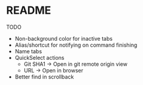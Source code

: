 # README

TODO

- Non-background color for inactive tabs
- Alias/shortcut for notifying on command finishing
- Name tabs
- QuickSelect actions
  - Git SHA1 -> Open in git remote origin view
  - URL -> Open in browser
- Better find in scrollback
